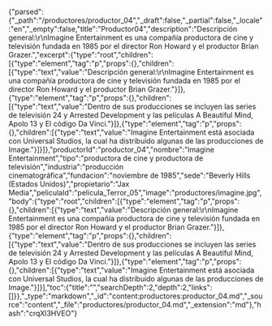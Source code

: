 {"parsed":{"_path":"/productores/productor_04","_draft":false,"_partial":false,"_locale":"en","_empty":false,"title":"Productor04","description":"Descripción general:\r\nImagine Entertainment es una compañía productora de cine y televisión fundada en 1985 por el director Ron Howard y el productor Brian Grazer.","excerpt":{"type":"root","children":[{"type":"element","tag":"p","props":{},"children":[{"type":"text","value":"Descripción general:\r\nImagine Entertainment es una compañía productora de cine y televisión fundada en 1985 por el director Ron Howard y el productor Brian Grazer."}]},{"type":"element","tag":"p","props":{},"children":[{"type":"text","value":"Dentro de sus producciones se incluyen las series de televisión 24 y Arrested Development y las películas A Beautiful Mind, Apolo 13 y El código Da Vinci."}]},{"type":"element","tag":"p","props":{},"children":[{"type":"text","value":"Imagine Entertainment está asociada con Universal Studios, la cual ha distribuido algunas de las producciones de Image."}]}]},"productorId":"productor_04","nombre":"Imagine Entertainment","tipo":"productora de cine y productora de televisión","industria":"producción cinematográfica","fundacion":"noviembre de 1985","sede":"Beverly Hills (Estados Unidos)","propietario":"Jax Media","peliculaId":"pelicula_Terror_05","image":"productores/imagine.jpg","body":{"type":"root","children":[{"type":"element","tag":"p","props":{},"children":[{"type":"text","value":"Descripción general:\r\nImagine Entertainment es una compañía productora de cine y televisión fundada en 1985 por el director Ron Howard y el productor Brian Grazer."}]},{"type":"element","tag":"p","props":{},"children":[{"type":"text","value":"Dentro de sus producciones se incluyen las series de televisión 24 y Arrested Development y las películas A Beautiful Mind, Apolo 13 y El código Da Vinci."}]},{"type":"element","tag":"p","props":{},"children":[{"type":"text","value":"Imagine Entertainment está asociada con Universal Studios, la cual ha distribuido algunas de las producciones de Image."}]}],"toc":{"title":"","searchDepth":2,"depth":2,"links":[]}},"_type":"markdown","_id":"content:productores:productor_04.md","_source":"content","_file":"productores/productor_04.md","_extension":"md"},"hash":"crqXl3HVEO"}